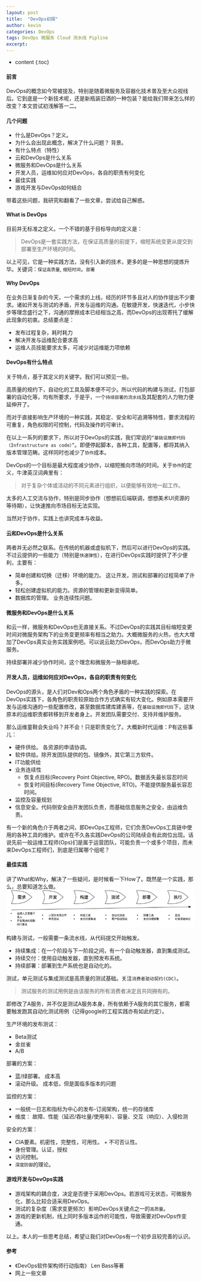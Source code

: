 ```yaml
---
layout: post
title:  "DevOps初探"
author: kevin
categories: DevOps
tags: DevOps 微服务 Cloud 流水线 Pipline
excerpt: 
---
```

* content
{:toc}



#### 前言
DevOps的概念如今常被提及，特别是随着微服务及容器化技术普及至大众视线后。它到底是一个新技术呢，还是新瓶装旧酒的一种包装？能给我们带来怎么样的改变？本文尝试初浅解答一二。

#### 几个问题
* 什么是DevOps？定义。
* 为什么会出现此概念，解决了什么问题？ 背景。
* 有什么特点（特性）
* 云和DevOps是什么关系
* 微服务和DevOps是什么关系
* 开发人员，运维如何应对DevOps，各自的职责有何变化
* 最佳实践
* 游戏开发与DevOps如何结合

带着这些问题，我研究和翻看了一些文章，尝试给自己解惑。

#### What is DevOps
目前并无标准之定义。一个不错的基于目标导向的定义是：
> DevOps是一套实践方法，在保证高质量的前提下，缩短系统变更从提交到部署至生产环境的时间。

以上可见，它是一种实践方法，没有引入新的技术，更多的是一种思想的提炼升华。关键词：`保证高质量`, `缩短时间`，`部署`

#### Why DevOps
在业务日渐复杂的今天，一个需求的上线，经历的环节多且对人的协作提出不少要求。诸如开发与测试的矛盾，开发与运维的沟通。在敏捷开发，快速迭代，小步快步等理念盛行之下，沟通的摩擦成本已经相当之高，而DevOps的出现寄托了缓解此现象的初衷。总结要点是：

* 发布过程复杂，耗时耗力
* 解决开发与运维配合要求高
* 运维人员技能要求太多，可减少对运维能力项依赖

#### DevOps有什么特点
关于特点，基于其定义的关键字。我们可以预见一些。

高质量的规约下，自动化的工具及脚本便不可少。所以代码的构建与测试，打包部署的自动化等，均有所要求，于是乎，一个`持续部署的流水线`及其配套的人力物力便延伸开了。

而对于直接影响生产环境的一种实践，其稳定、安全和可追溯等特性，要求流程的可重复，角色权限的可控制，代码及操作的可审计。

在以上一系列的要求下，所以对于DevOps的实践，我们常说的`“基础设施即代码（Infrastructure as code）”`。即便停起脚本，各种工具，配置等，都将其纳入版本管理范畴。这样同时也减少了`协作`成本。

DevOps的一个目标是最大程度减少协作，以缩短推向市场的时间。关于`协作`的定义，牛津英汉词典里有：
> 对于复杂个体或活动的不同元素进行组织，以便能够有效地一起工作。

太多的人工交流与协作，特别是同步协作（想想前后端联调，想想美术UI资源的等待期），让快速推向市场目标无法实现。

当然对于协作，实践上也讲究成本与收益。

#### 云和DevOps是什么关系
两者并无必然之联系。在传统的机器或虚拟机下，然后可以进行DevOps的实践。
不过云提供的一些能力（特别是`快速弹性`），在进行DevOps实践时提供了不少便利，主要有：
* 简单创建和切换（迁移）环境的能力。 这让开发，测试和部署的过程简单了许多。
* 轻松创建虚拟机的能力。资源的管理和更新变得简单。
* 数据库的管理。 业务连续性问题。

#### 微服务和DevOps是什么关系
和云一样，微服务和DevOps也无直接关系。不过DevOps的实践其目标缩短变更时间对微服务架构下的业务变更频率有相当之助力。大概微服务的火热，也大大增加了DevOps真实业务实践案例吧。可以说云助力DevOps，而DevOps助力于微服务。

持续部署并减少协作时间，这个理念和微服务一脉相承呢。

#### 开发人员，运维如何应对DevOps，各自的职责有何变化
DevOps的源头，是人们对Dev和Ops两个角色矛盾的一种实践的探索。在DevOps实践下，各角色的职责较原始合作方式确实有较大变化。例如原本需要开发与运维沟通的一些配置修改，甚至数据库建库建表等，在`基础设施即代码`下，这块原本的运维职责都转移到开发者身上。开发团队需要交付、支持并维护服务。

那么运维童鞋会失业吗？并不会！只是职责变化了。大概新时代运维：P有这些事儿：
* 硬件供给。 各资源的申请协调。
* 软件供给。除开发团队提供的包、镜像外，其它第三方软件。
* IT功能供给
* 业务连续性
	* 恢复点目标(Recovery Point Objective, RPO)。数据丢失最长容忍时间
	* 恢复时间目标(Recovery Time Objective, RTO)。不能提供服务最长容忍时间。
* 监控及容量规划
* 信息安全。代码侧安全由开发团队负责，而基础信息服务之安全，由运维负责。

有一个新的角色介于两者之间，即DevOps工程师，它们负责DevOps工具链中使用的各种工具的维护。或许在不久各实践DevOps的公司陆续会有此岗位出现。话说先前一般运维工程师(Ops)们是属于运营团队，可能负责一个或多个项目，而未来DevOps工程师们，到底是归属哪个组呢？

#### 最佳实践
讲了What和Why，解决了一些疑问，是时候看一下How了。既然是一个实践，那么，总要知道怎么做。
![Alt text](./assets/201810/devops-overview.png)

构建与测试，一般需要一条流水线，从代码提交开始触发。  
* 持续集成：在一个阶段与下一阶段之间，有一个自动触发器，直到集成测试。  
* 持续交付：使用自动触发器，直到预发布系统。  
* 持续部署：部署到生产系统也是自动化的。  

测试，单元测试与集成测试是高质量的测试基础。关注`消费者驱动契约(CDC)`。
> 测试服务的测试用例是由该服务的所有消费者决定且共同拥有的。

即修改了A服务，并不仅是测试A服务本身，所有依赖于A服务的其它服务，都需要触发跑其自动化测试用例（记得google的工程实践亦有如此约定）。

生产环境的发布测试：
* Beta测试
* 金丝雀
* A/B

部署的方案：
* 蓝/绿部署。 成本高
* 滚动升级。 成本低，但是面临多版本的问题

监控的方案：
* 一般统一日志和指标为中心的发布-订阅架构，统一的存储库
* 维度： 故障、性能（延迟/吞吐量/使用率）、容量、交互（响应）、入侵检测

安全的方案：
* CIA要素。机密性，完整性，可用性。 + 不可否认性。
* 身份管理。认证，授权
* 访问控制。
* `深度防御`的理论。

#### 游戏开发与DevOps实践
* 游戏架构的耦合度，决定是否便于采用DevOps。若游戏可无状态，可微服务化，那么比较合适采用DevOps。
* 测试的复杂度（需求变更频次）影响DevOps关键点之一的`高质量`。
* 游戏的更新机制，线上同时多版本运作的可能性，导致需要对DevOps作变通。

以上。本人的一些思考总结，希望让我们对DevOps有一个初步且较完善的认识。


#### 参考
* 《DevOps软件架构师行动指南》 Len Bass等著
* 网上一些文章

